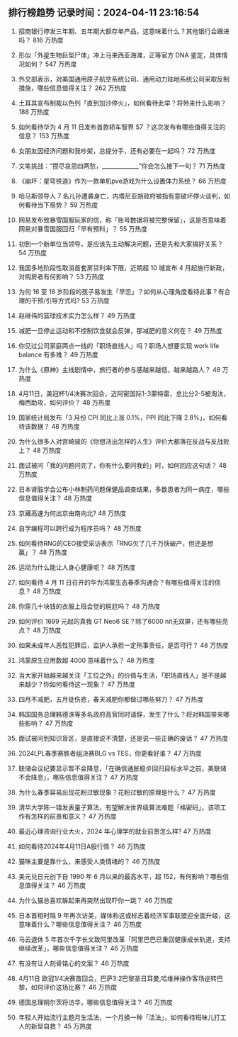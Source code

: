 
## 排行榜趋势 记录时间：2024-04-11 23:16:54
  
  1. 招商银行停发三年期、五年期大额存单产品，这意味着什么？其他银行会跟进吗？ 816 万热度
    
  2. 形似「外星生物巨型尸体」冲上马来西亚海滩，正等官方 DNA 鉴定，具体情况如何？ 547 万热度
    
  3. 外交部表示，对美国通用原子航空系统公司、通用动力陆地系统公司采取反制措施，哪些信息值得关注？ 262 万热度
    
  4. 土耳其宣布制裁以色列「直到加沙停火」，如何看待此举？将带来什么影响？ 188 万热度
    
  5. 如何看待华为 4 月 11 日发布首款轿车智界 S7 ？这次发布有哪些值得关注的信息？ 153 万热度
    
  6. 女朋友因经济问题和我吵架，总提分手，还有必要在一起吗？ 72 万热度
    
  7. 文笔挑战：“攒尽哀思四两愁，_____________”你会怎么接下一句？ 71 万热度
    
  8. 《崩坏：星穹铁道》作为一款单机pve游戏为什么设置体力系统？ 66 万热度
    
  9. 哈马斯领导人 7 名儿孙遭袭身亡，内塔尼亚胡政府被指有意破坏停火谈判，如何看待当下局势？ 59 万热度
    
  10. 网易发布致暴雪国服玩家的信，称「账号数据将被完整保留」，这是否意味着网易对暴雪国服回归「早有预料」？ 55 万热度
    
  11. 初到一个新单位当领导，是应该先主动解决问题，还是先和大家搞好关系？ 54 万热度
    
  12. 我国多地阶段性取消首套房贷利率下限，近期超 10 城宣布 4 月起施行新政，对购房者有何影响？ 53 万热度
    
  13. 为何 16 至 18 岁阶段的孩子易发生「早恋」？如何从心理角度看待此事？有合理的干预/引导方式吗? 53 万热度
    
  14. 赵继伟的篮球技术实力怎么样？ 49 万热度
    
  15. 减肥一旦停止运动和不控制饮食就会反弹，那减肥的意义何在？ 49 万热度
    
  16. 你见过公司家庭两点一线的「职场直线人」吗？职场人想要实现 work life balance 有多难？ 49 万热度
    
  17. 为什么《原神》主线剧情中，旅行者的参与感越来越低，越来越路人？ 48 万热度
    
  18. 4月11日，美冠杯1/4决赛次回合，迈阿密国际1-3蒙特雷，总比分2-5被淘汰，梅西助攻，如何评价？ 48 万热度
    
  19. 国家统计局发布「3 月份 CPI 同比上涨 0.1%，PPI 同比下降 2.8%」，如何看待该数据？ 48 万热度
    
  20. 为什么很多人对宫崎骏的《你想活出怎样的人生》评价大都落在反战与反战败上？ 48 万热度
    
  21. 面试被问「我的问题问完了，你有什么要问我的」时，如何回应这句话？ 48 万热度
    
  22. 日本肾脏学会公布小林制药问题保健品调查结果，多数患者为同一病症，哪些信息值得关注？ 48 万热度
    
  23. 京藏高速为何出京由南向北? 48 万热度
    
  24. 自学编程可以跨行成为程序员吗？ 48 万热度
    
  25. 如何看待RNG的CEO接受采访表示「RNG欠了几千万快破产，但还是想赢」？ 48 万热度
    
  26. 运动为什么能让人身心健康呢？ 48 万热度
    
  27. 如何看待 4 月 11 日召开的华为鸿蒙生态春季沟通会？有哪些值得关注的信息？ 48 万热度
    
  28. 你穿几十块钱的衣服上班会觉的尴尬吗？ 48 万热度
    
  29. 如何评价 1699 元起的真我 GT Neo6 SE？除了6000 nit无双屏，还有哪些亮点？ 48 万热度
    
  30. 如果未成年人恶性犯罪后，监护人承担一定刑事责任，是否可行？ 48 万热度
    
  31. 鸿蒙原生应用数超 4000 意味着什么？ 48 万热度
    
  32. 当大家开始越来越关注「工位之外」的价值与生活，「职场直线人」是不是越来越少？你如何看待这一现象？ 47 万热度
    
  33. 四月不减肥，五月徒伤悲，春天减肥你都做过哪些努力？ 47 万热度
    
  34. 韩国国务总理韩德洙等多名政府高官同时请辞，发生了什么？将对韩国带来哪些影响？ 47 万热度
    
  35. 面试被问到知识盲区，是直接说不清楚，还是说一些正确的废话？ 47 万热度
    
  36. 2024LPL春季赛胜者组决赛BLG vs TES，你更看好谁？ 47 万热度
    
  37. 联储会议纪要显示暂不会降息，「在确信通胀稳步回归目标水平之前，美联储不会降息」，哪些信息值得关注？ 47 万热度
    
  38. 为什么春季容易出现花粉过敏现象？花粉过敏的原理是什么？ 47 万热度
    
  39. 清华大学陈一镭发表量子算法，有望解决世界级算法难题「格密码」，该项工作有怎样的前景和意义？ 47 万热度
    
  40. 最近心理咨询行业大火，2024 年心理学的就业前景怎么样? 47 万热度
    
  41. 如何看待2024年4月11日A股行情？ 46 万热度
    
  42. 猫咪主要是靠什么，来感受人类情绪的？ 46 万热度
    
  43. 美元兑日元创下自 1990 年 6 月以来的最高水平，超 152，有何影响？哪些信息值得关注？ 46 万热度
    
  44. 为什么猫总喜欢躲起来再突然出现吓你一跳？ 46 万热度
    
  45. 日本首相时隔 9 年再次访美，媒体称这或标志着经济军事联盟迎全面升级，这意味着什么？哪些信息值得关注？ 46 万热度
    
  46. 马云退休 5 年首次千字长文致阿里改革「阿里巴巴已重回健康成长轨道，支持继续改革」，哪些信息值得关注？ 46 万热度
    
  47. 有没有让人刻骨铭心的文案？ 46 万热度
    
  48. 4月11日 欧冠1/4决赛首回合，巴萨3:2巴黎圣日耳曼,哈维神操作客场逆转巴黎，如何评价这场比赛？ 46 万热度
    
  49. 德国总理朔尔茨将访华，哪些信息值得关注？ 46 万热度
    
  50. 年轻人开始流行主题月生活法，一个月换一种「活法」，如何看待班味儿打工人的新型自救？ 45 万热度
    